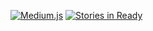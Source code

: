 [![Medium.js](http://i.imgur.com/U6t8Eq2.png "Medium.js")](http://jakiestfu.github.io/Medium.js)
[![Stories in Ready](https://badge.waffle.io/jakiestfu/medium.js.png?label=ready&title=Ready)](https://waffle.io/jakiestfu/medium.js)